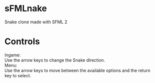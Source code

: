 sFMLnake
========
Snake clone made with SFML 2

Controls
========
Ingame:<br />
Use the arrow keys to change the Snake direction.<br />
Menu:<br />
Use the arrow keys to move between the available options and the return key to select.
